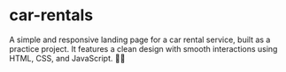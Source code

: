 # car-rentals
A simple and responsive landing page for a car rental service, built as a practice project. It features a clean design with smooth interactions using HTML, CSS, and JavaScript. 🚗💨
